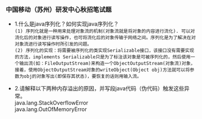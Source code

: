 ### 中国移动（苏州）研发中心秋招笔试题 ###
* 1.什么是java序列化？如何实现java序列化？    
 ` (1) 序列化就是一种用来处理对象流的机制(对象流就是将对象的内容进行流化). 可以对流化后的对象进行读写操作，也可将流化后的对象传输于网络之间。序列化是为了解决在对对象流进行读写操作时所引发的问题。 `   
 ` (2) 序列化的实现：将需要被序列化的类实现Serializable接口，该接口没有需要实现的方法，implements Serializable只是为了标注该对象是可被序列化的，然后使用一个输出流(如：FileOutputStream)来构造一个ObjectOutputStream(对象流)对象，接着，使用ObjectOutputStream对象的writeObject(Object obj)方法就可以将参数为obj的对象写出(即保存其状态)，要恢复的话则用输入流。 `
 
* 2.请解释以下两种内存溢出的原因，并写段java代码（伪代码）触发这些异常。   
    java.lang.StackOverflowError   
    java.lang.OutOfMemoryError
  
